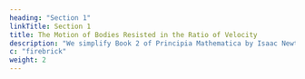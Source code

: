 ```yaml
---
heading: "Section 1"
linkTitle: Section 1
title: The Motion of Bodies Resisted in the Ratio of Velocity
description: "We simplify Book 2 of Principia Mathematica by Isaac Newton."
c: "firebrick"
weight: 2
---
```


